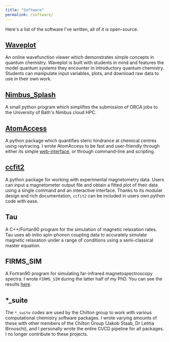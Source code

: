 ```yaml
---
title: "Software"
permalink: /software/
---
```


Here's a list of the software I've written, all of it is open-source.

[Waveplot](https://www.waveplot.com/)
--------

An online wavefunction viewer which demonstrates simple concepts in quantum chemistry. Waveplot is built with students in mind and features the model quantum systems they encounter in introductory quantum chemistry. Students can manipulate input variables, plots, and download raw data to use in their own work.

[Nimbus_Splash](https://www.kragskow.dev/nimbus_splash)
--------

A small python program which simplifies the submission of ORCA jobs to the University of Bath's Nimbus cloud HPC.

[AtomAccess](https://pypi.org/project/atom-access)
-----------------

A python package which quantifies steric hindrance at chemical centres using raytracing. I wrote AtomAccess to be fast and user-friendly through either its simple [web-interface](https://atom-access.com), or through command-line and scripting.

[ccfit2](https://pypi.org/project/ccfit2/)
-------

A python package for working with experimental magnetometry data. Users can input a magnetometer output file and obtain a fitted plot of their data using a single command and an interactive interface. Thanks to its modular design and rich documentation, `ccfit2` can be included in users own python code with ease. 

Tau
---

A C++/Fortan90 program for the simulation of magnetic relaxation rates. Tau uses ab initio spin-phonon coupling data to accurately simulate magnetic relaxation under a range of conditions using a semi-classical master equation.

FIRMS_SIM
---------

A Fortran90 program for simulating far-infrared magnetospectroscopy spectra. I wrote `FIRMS_SIM` during the latter half of my PhD. You can see the results [here](https://www.nature.com/articles/s41467-022-28352-2).


*_suite
---------

The `*_suite` codes are used by the Chilton group to work with various computational chemistry software packages. I wrote varying amounts of these with other members of the Chilton Group
(Jakob Staab, Dr Letitia Birnoschi), and I personally wrote the entire CI/CD pipeline for all packages. I no longer contribute to these projects.